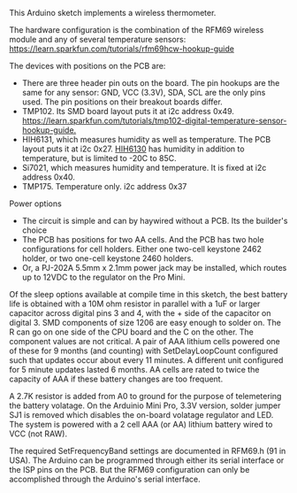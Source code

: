 This Arduino sketch implements a wireless thermometer.

The hardware configuration is the combination of the RFM69 wireless module
and any of several temperature sensors:
<br/><a href='https://learn.sparkfun.com/tutorials/rfm69hcw-hookup-guide'>https://learn.sparkfun.com/tutorials/rfm69hcw-hookup-guide</a>

The devices with positions on the PCB are:
<ul>
<li>There are three header pin outs on the board. 
The pin hookups are the same for any sensor: GND, VCC (3.3V), SDA, SCL are the only
pins used. The pin positions on their breakout boards differ.</li>
<li>TMP102. Its SMD board layout puts it at i2c address 0x49.
<a href='https://learn.sparkfun.com/tutorials/tmp102-digital-temperature-sensor-hookup-guide'>https://learn.sparkfun.com/tutorials/tmp102-digital-temperature-sensor-hookup-guide.</a>
<li>HIH6131, which measures humidity as well as temperature. The PCB layout puts it at i2c 0x27.
<a href='https://www.sparkfun.com/products/11295'>HIH6130</a>
has
humidity in addition to temperature, but is limited to -20C to 85C.</li>
<li>Si7021, which measures humidity and temperature. It is fixed at i2c 
address 0x40.
<li>TMP175. Temperature only. i2c address 0x37
</ul>

Power options
<ul>
<li>The circuit is simple and can by haywired without a PCB. Its the builder's choice
<li>The PCB has positions for two AA cells. And the PCB has two hole configurations for
cell holders. Either one two-cell keystone 2462 holder, or two one-cell keystone 2460 holders.
<li>Or, a PJ-202A 5.5mm x 2.1mm power jack may be installed, which routes up to 12VDC
to the regulator on the Pro Mini.
</ul>

Of the sleep options available at compile time in this sketch, the best
battery life is obtained with a 10M ohm resistor in parallel with a 1uF or larger
capacitor across digital pins 3 and 4, with the + side of the capacitor on
digital 3. SMD components of size 1206 are easy enough to solder on. The R can
go on one side of the CPU board and the C on the other.
The component values are not critical. A pair of AAA lithium cells
powered one of these for 9 months (and counting) with SetDelayLoopCount 
configured such that updates occur about every 11 minutes. A different unit
configured for 5 minute updates lasted 6 months. AA cells are rated
to twice the capacity of AAA if these battery changes are too frequent.

A 2.7K resistor is added from A0 to ground for the purpose of 
telemetering the battery volatage.
On the Arduinio Mini Pro, 3.3V version, solder jumper SJ1 is removed which disables
the on-board volatage regulator and LED.
The system is powered with a 2 cell AAA (or AA) lithium battery wired to VCC (not RAW).

The required SetFrequencyBand settings are documented in RFM69.h (91 in USA). The Arduino
can be programmed through either its serial interface or the ISP pins on the PCB. But
the RFM69 configuration can only be accomplished through the Arduino's serial interface. 


